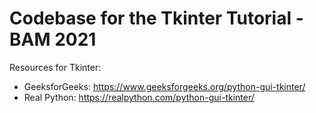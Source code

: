 # Codebase for the Tkinter Tutorial - BAM 2021

Resources for Tkinter:
* GeeksforGeeks: https://www.geeksforgeeks.org/python-gui-tkinter/
* Real Python: https://realpython.com/python-gui-tkinter/
